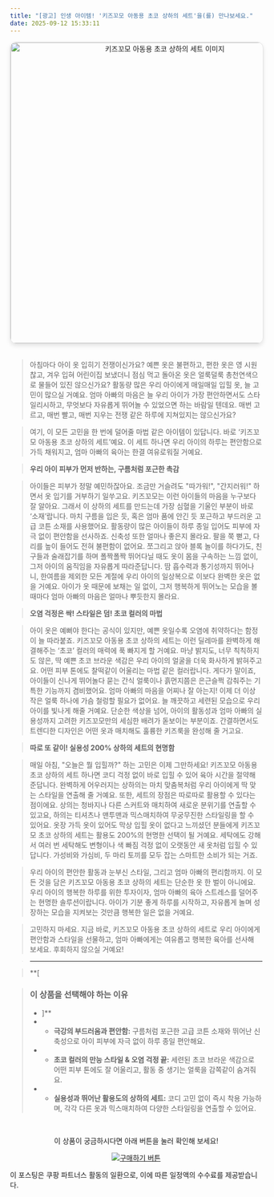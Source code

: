 ```yaml
---
title: "[광고] 인생 아이템! '키즈꼬모 아동용 초코 상하의 세트'을(를) 만나보세요."
date: 2025-09-12 15:33:11
---
```


<div align="center">
    <a href="https://link.coupang.com/re/AFFSDP?lptag=AF8916626&pageKey=6683347166&itemId=15419412927&vendorItemId=82639219063&traceid=V0-153-9f41788bbff78768&requestid=20250913003248996303226616&token=31850C%7CMIXED" target="_blank">
        <img src="https://ads-partners.coupang.com/image1/Wn2ust_-kYv7h4xoWlN9wgRY1VIIUqUYTC0Wr1m0go_YSPNspL5hspGFh5RH9StmO4T-1Hv_BBItdwNf_f5Py1hfGYhz6-F--vOWu-Hxmy3PFv_iBAZSL4UGXhYpXH8QY_ub-9gmk6bnPbpbrenzg3sn4uLHJplu6y5OrpdtU8xHLcm2lsaTf7bhDV1hEeE3vkdxoVRdfAE0TVG516EJJJuWyEFTeEDzVGjNyfmRDUAbwiXDSgUnD_h0sBMmx_df5gpA_0qjS9pOgGIYYfhRnlzYFevL2UdAniqBnkB0guxk5kLp" alt="키즈꼬모 아동용 초코 상하의 세트 이미지" width="600" style="max-width: 100%; height: auto; border-radius: 12px; border: 1px solid #e0e0e0; box-shadow: 0 4px 8px rgba(0,0,0,0.1);">
    </a>
</div>
<br>

> 아침마다 아이 옷 입히기 전쟁이신가요? 예쁜 옷은 불편하고, 편한 옷은 영 시원찮고, 겨우 입혀 어린이집 보냈더니 점심 먹고 돌아온 옷은 얼룩덜룩 총천연색으로 물들어 있진 않으신가요? 활동량 많은 우리 아이에게 매일매일 입힐 옷, 늘 고민이 많으실 거예요. 엄마 아빠의 마음은 늘 우리 아이가 가장 편안하면서도 스타일리시하고, 무엇보다 자유롭게 뛰어놀 수 있었으면 하는 바람일 텐데요. 매번 고르고, 매번 빨고, 매번 지우는 전쟁 같은 하루에 지쳐있지는 않으신가요?

> 여기, 이 모든 고민을 한 번에 덜어줄 마법 같은 아이템이 있답니다. 바로 ‘키즈꼬모 아동용 초코 상하의 세트’예요. 이 세트 하나면 우리 아이의 하루는 편안함으로 가득 채워지고, 엄마 아빠의 육아는 한결 여유로워질 거예요.

> **우리 아이 피부가 먼저 반하는, 구름처럼 포근한 촉감**

> 아이들은 피부가 정말 예민하잖아요. 조금만 거슬려도 "따가워!", "간지러워!" 하면서 옷 입기를 거부하기 일쑤고요. 키즈꼬모는 이런 아이들의 마음을 누구보다 잘 알아요. 그래서 이 상하의 세트를 만드는데 가장 심혈을 기울인 부분이 바로 ‘소재’랍니다. 마치 구름을 입은 듯, 혹은 엄마 품에 안긴 듯 포근하고 부드러운 고급 코튼 소재를 사용했어요. 활동량이 많은 아이들이 하루 종일 입어도 피부에 자극 없이 편안함을 선사하죠. 신축성 또한 얼마나 좋은지 몰라요. 팔을 쭉 뻗고, 다리를 높이 들어도 전혀 불편함이 없어요. 쪼그리고 앉아 블록 놀이를 하다가도, 친구들과 술래잡기를 하며 폴짝폴짝 뛰어다닐 때도 옷이 몸을 구속하는 느낌 없이, 그저 아이의 움직임을 자유롭게 따라준답니다. 땀 흡수력과 통기성까지 뛰어나니, 한여름을 제외한 모든 계절에 우리 아이의 일상복으로 이보다 완벽한 옷은 없을 거예요. 아이가 옷 때문에 보채는 일 없이, 그저 행복하게 뛰어노는 모습을 볼 때마다 엄마 아빠의 마음은 얼마나 뿌듯한지 몰라요.

> **오염 걱정은 싹! 스타일은 덤! 초코 컬러의 마법**

> 아이 옷은 예뻐야 한다는 공식이 있지만, 예쁜 옷일수록 오염에 취약하다는 함정이 늘 따라붙죠. 키즈꼬모 아동용 초코 상하의 세트는 이런 딜레마를 완벽하게 해결해주는 ‘초코’ 컬러의 매력에 푹 빠지게 할 거예요. 마냥 밝지도, 너무 칙칙하지도 않은, 딱 예쁜 초코 브라운 색감은 우리 아이의 얼굴을 더욱 화사하게 밝혀주고요. 어떤 피부 톤에도 찰떡같이 어울리는 마법 같은 컬러랍니다. 게다가 말이죠, 아이들이 신나게 뛰어놀다 묻는 간식 얼룩이나 흙먼지쯤은 은근슬쩍 감춰주는 기특한 기능까지 겸비했어요. 엄마 아빠의 마음을 어찌나 잘 아는지! 이제 더 이상 작은 얼룩 하나에 가슴 철렁할 필요가 없어요. 늘 깨끗하고 세련된 모습으로 우리 아이를 빛나게 해줄 거예요. 단순한 색상을 넘어, 아이의 활동성과 엄마 아빠의 실용성까지 고려한 키즈꼬모만의 세심한 배려가 돋보이는 부분이죠. 간결하면서도 트렌디한 디자인은 어떤 옷과 매치해도 훌륭한 키즈룩을 완성해 줄 거고요.

> **따로 또 같이! 실용성 200% 상하의 세트의 현명함**

> 매일 아침, "오늘은 뭘 입힐까?" 하는 고민은 이제 그만하세요! 키즈꼬모 아동용 초코 상하의 세트 하나면 코디 걱정 없이 바로 입힐 수 있어 육아 시간을 절약해 준답니다. 완벽하게 어우러지는 상하의는 마치 맞춤복처럼 우리 아이에게 딱 맞는 스타일을 연출해 줄 거예요. 또한, 세트의 장점은 따로따로 활용할 수 있다는 점이에요. 상의는 청바지나 다른 스커트와 매치하여 새로운 분위기를 연출할 수 있고요, 하의는 티셔츠나 맨투맨과 믹스매치하여 무궁무진한 스타일링을 할 수 있어요. 옷장 가득 옷이 있어도 막상 입힐 옷이 없다고 느끼셨던 분들에게 키즈꼬모 초코 상하의 세트는 활용도 200%의 현명한 선택이 될 거예요. 세탁에도 강해서 여러 번 세탁해도 변형이나 색 빠짐 걱정 없이 오랫동안 새 옷처럼 입힐 수 있답니다. 가성비와 가심비, 두 마리 토끼를 모두 잡는 스마트한 소비가 되는 거죠.

> 우리 아이의 편안한 활동과 눈부신 스타일, 그리고 엄마 아빠의 편리함까지. 이 모든 것을 담은 키즈꼬모 아동용 초코 상하의 세트는 단순한 옷 한 벌이 아니에요. 우리 아이의 행복한 하루를 위한 투자이자, 엄마 아빠의 육아 스트레스를 덜어주는 현명한 솔루션이랍니다. 아이가 기분 좋게 하루를 시작하고, 자유롭게 놀며 성장하는 모습을 지켜보는 것만큼 행복한 일은 없을 거예요.

> 고민하지 마세요. 지금 바로, 키즈꼬모 아동용 초코 상하의 세트로 우리 아이에게 편안함과 스타일을 선물하고, 엄마 아빠에게는 여유롭고 행복한 육아를 선사해 보세요. 후회하지 않으실 거예요!

> ---

> **[


> ### 이 상품을 선택해야 하는 이유
> - ]**
> - *   **극강의 부드러움과 편안함:** 구름처럼 포근한 고급 코튼 소재와 뛰어난 신축성으로 아이 피부에 자극 없이 하루 종일 편안해요.
> - *   **초코 컬러의 만능 스타일 & 오염 걱정 끝:** 세련된 초코 브라운 색감으로 어떤 피부 톤에도 잘 어울리고, 활동 중 생기는 얼룩을 감쪽같이 숨겨줘요.
> - *   **실용성과 뛰어난 활용도의 상하의 세트:** 코디 고민 없이 즉시 착용 가능하며, 각각 다른 옷과 믹스매치하여 다양한 스타일링을 연출할 수 있어요.


<br>

<div align="center">
  <p>이 상품이 궁금하시다면 아래 버튼을 눌러 확인해 보세요!</p>
  <a href="https://link.coupang.com/re/AFFSDP?lptag=AF8916626&pageKey=6683347166&itemId=15419412927&vendorItemId=82639219063&traceid=V0-153-9f41788bbff78768&requestid=20250913003248996303226616&token=31850C%7CMIXED" target="_blank">
    <img src="https://img.shields.io/badge/지금 바로 구매하기-FF5722?style=for-the-badge&logo=coupa&logoColor=white" alt="구매하기 버튼">
  </a>
</div>

이 포스팅은 쿠팡 파트너스 활동의 일환으로, 이에 따른 일정액의 수수료를 제공받습니다.
